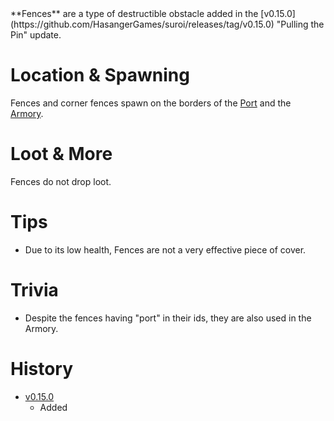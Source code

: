 <Stub/>
**Fences** are a type of destructible obstacle added in the [v0.15.0](https://github.com/HasangerGames/suroi/releases/tag/v0.15.0) "Pulling the Pin" update.

# Location & Spawning

Fences and corner fences spawn on the borders of the [Port](/buildings/port_meta) and the [Armory](/buildings/armory).

# Loot & More

Fences do not drop loot.

# Tips

- Due to its low health, Fences are not a very effective piece of cover.

# Trivia

- Despite the fences having "port" in their ids, they are also used in the Armory.

# History

- [v0.15.0](https://github.com/HasangerGames/suroi/releases/tag/v0.15.0)
  - Added